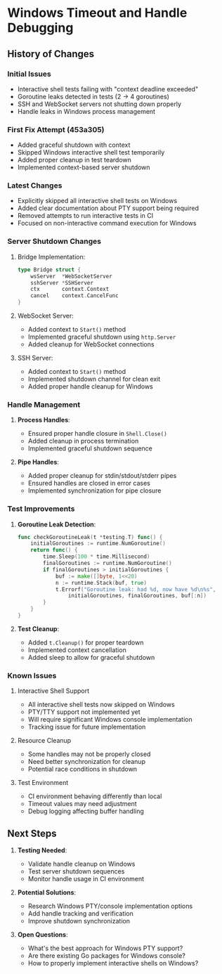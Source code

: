 # Windows Timeout and Handle Debugging

## History of Changes

### Initial Issues
- Interactive shell tests failing with "context deadline exceeded"
- Goroutine leaks detected in tests (2 → 4 goroutines)
- SSH and WebSocket servers not shutting down properly
- Handle leaks in Windows process management

### First Fix Attempt (453a305)
- Added graceful shutdown with context
- Skipped Windows interactive shell test temporarily
- Added proper cleanup in test teardown
- Implemented context-based server shutdown

### Latest Changes
- Explicitly skipped all interactive shell tests on Windows
- Added clear documentation about PTY support being required
- Removed attempts to run interactive tests in CI
- Focused on non-interactive command execution for Windows

### Server Shutdown Changes
1. Bridge Implementation:
   ```go
   type Bridge struct {
       wsServer  *WebSocketServer
       sshServer *SSHServer
       ctx       context.Context
       cancel    context.CancelFunc
   }
   ```

2. WebSocket Server:
   - Added context to `Start()` method
   - Implemented graceful shutdown using `http.Server`
   - Added cleanup for WebSocket connections

3. SSH Server:
   - Added context to `Start()` method
   - Implemented shutdown channel for clean exit
   - Added proper handle cleanup for Windows

### Handle Management
1. **Process Handles**:
   - Ensured proper handle closure in `Shell.Close()`
   - Added cleanup in process termination
   - Implemented graceful shutdown sequence

2. **Pipe Handles**:
   - Added proper cleanup for stdin/stdout/stderr pipes
   - Ensured handles are closed in error cases
   - Implemented synchronization for pipe closure

### Test Improvements
1. **Goroutine Leak Detection**:
   ```go
   func checkGoroutineLeak(t *testing.T) func() {
       initialGoroutines := runtime.NumGoroutine()
       return func() {
           time.Sleep(100 * time.Millisecond)
           finalGoroutines := runtime.NumGoroutine()
           if finalGoroutines > initialGoroutines {
               buf := make([]byte, 1<<20)
               n := runtime.Stack(buf, true)
               t.Errorf("Goroutine leak: had %d, now have %d\n%s",
                   initialGoroutines, finalGoroutines, buf[:n])
           }
       }
   }
   ```

2. **Test Cleanup**:
   - Added `t.Cleanup()` for proper teardown
   - Implemented context cancellation
   - Added sleep to allow for graceful shutdown

### Known Issues
1. Interactive Shell Support
   - All interactive shell tests now skipped on Windows
   - PTY/TTY support not implemented yet
   - Will require significant Windows console implementation
   - Tracking issue for future implementation

2. Resource Cleanup
   - Some handles may not be properly closed
   - Need better synchronization for cleanup
   - Potential race conditions in shutdown

3. Test Environment
   - CI environment behaving differently than local
   - Timeout values may need adjustment
   - Debug logging affecting buffer handling

## Next Steps

1. **Testing Needed**:
   - Validate handle cleanup on Windows
   - Test server shutdown sequences
   - Monitor handle usage in CI environment

2. **Potential Solutions**:
   - Research Windows PTY/console implementation options
   - Add handle tracking and verification
   - Improve shutdown synchronization

3. **Open Questions**:
   - What's the best approach for Windows PTY support?
   - Are there existing Go packages for Windows console?
   - How to properly implement interactive shells on Windows? 